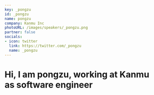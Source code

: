 ```yaml
---
key: _pongzu
id: _pongzu
name: pongzu
company: Kanmu Inc
photoURL: /images/speakers/_pongzu.png
partner: false
socials:
- icon: twitter
  link: https://twitter.com/_pongzu
  name: _pongzu
---
```

# Hi, I am pongzu, working at Kanmu as software engineer


